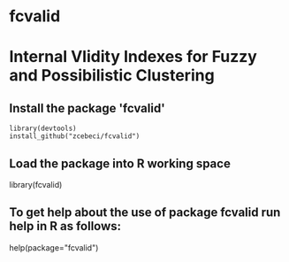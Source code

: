 # fcvalid
# Internal Vlidity Indexes for Fuzzy and Possibilistic Clustering

## Install the package 'fcvalid'
```{r}
library(devtools)
install_github("zcebeci/fcvalid")
```


## Load the package into R working space
library(fcvalid)

## To get help about the use of package fcvalid run help in R as follows:
help(package="fcvalid")

